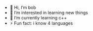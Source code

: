 - 👋 Hi, I’m bob
- 👀 I’m interested in learning new things 
- 🌱 I’m currently learning c++
- ⚡ Fun fact: i know 4 languages

<!---
bobthegnom/bobthegnom is a ✨ special ✨ repository because its `README.md` (this file) appears on your GitHub profile.
You can click the Preview link to take a look at your changes.
--->
